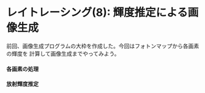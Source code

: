 # レイトレーシング(8): 輝度推定による画像生成

前回、画像生成プログラムの大枠を作成した。今回はフォトンマップから各画素の輝度を
計算して画像生成までやってみよう。

#### 各画素の処理


#### 放射輝度推定

